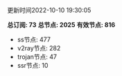更新时间2022-10-10 19:30:05

**总订阅: 73**
**总节点: 2025**
**有效节点: 816**
- ss节点: 477
- v2ray节点: 282
- trojan节点: 47
- ssr节点: 10
